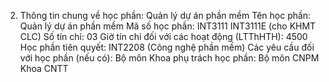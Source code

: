 2. Thông tin chung về học phần: Quản lý dự án phần mềm Tên học phần: Quản lý dự án phần mềm Mã số học phần: INT3111 INT3111E (cho KHMT CLC) Số tín chỉ: 03 Giờ tín chỉ đối với các hoạt động (LTThHTH): 4500 Học phần tiên quyết: INT2208 (Công nghệ phần mềm) Các yêu cầu đối với học phần (nếu có): Bộ môn Khoa phụ trách học phần: Bộ môn CNPM Khoa CNTT
